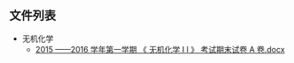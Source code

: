 

## 文件列表

- 无机化学
    - [2015 ——2016 学年第一学期 《 无机化学 I I 》 考试期末试卷 A 卷.docx](https://github.com/Open-BJUT/BJUT-Helper/raw/master/./%E6%97%A0%E6%9C%BA%E5%8C%96%E5%AD%A6/2015%20%E2%80%94%E2%80%942016%20%E5%AD%A6%E5%B9%B4%E7%AC%AC%E4%B8%80%E5%AD%A6%E6%9C%9F%20%E3%80%8A%20%E6%97%A0%E6%9C%BA%E5%8C%96%E5%AD%A6%20I%20I%20%E3%80%8B%20%E8%80%83%E8%AF%95%E6%9C%9F%E6%9C%AB%E8%AF%95%E5%8D%B7%20A%20%E5%8D%B7.docx)

